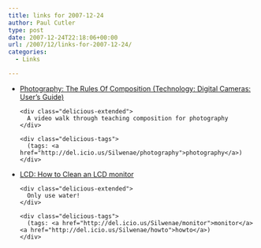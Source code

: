```yaml
---
title: links for 2007-12-24
author: Paul Cutler
type: post
date: 2007-12-24T22:18:06+00:00
url: /2007/12/links-for-2007-12-24/
categories:
  - Links

---
```

<ul class="delicious">
  <li>
    <div class="delicious-link">
      <a href="http://www.videojug.com/film/photography-the-rules-of-composition">Photography: The Rules Of Composition (Technology: Digital Cameras: User&#8217;s Guide)</a>
    </div>
    
    <div class="delicious-extended">
      A video walk through teaching composition for photography
    </div>
    
    <div class="delicious-tags">
      (tags: <a href="http://del.icio.us/Silwenae/photography">photography</a>)
    </div>
  </li>
  
  <li>
    <div class="delicious-link">
      <a href="http://lifehacker.com/software/lcd/how-to-clean-an-lcd-monitor-179659.php">LCD: How to Clean an LCD monitor</a>
    </div>
    
    <div class="delicious-extended">
      Only use water!
    </div>
    
    <div class="delicious-tags">
      (tags: <a href="http://del.icio.us/Silwenae/monitor">monitor</a> <a href="http://del.icio.us/Silwenae/howto">howto</a>)
    </div>
  </li>
</ul>